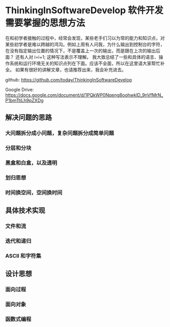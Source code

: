# ThinkingInSoftwareDevelop 软件开发需要掌握的思想方法
在和初学者接触的过程中，经常会发现，某些老手们习以为常的能力和知识点，对某些初学者是难以跨越的鸿沟。例如上周有人问我，为什么输出到控制台的字符，在没有指定输出位置的情况下，不是覆盖上一次的输出，而是跟在上次的输出后面？ 还有人对 i=i+1; 这种写法表示不理解。
我大致总结了一些和具体的语言、操作系统和运行环境无关的知识点列在下面。应该不全面，所以在这里请大家帮忙补全。 如果有很好的讲解文章，也请推荐出来，我会补充进去。

github: https://github.com/today/ThinkingInSoftwareDevelop

Google Drive: https://docs.google.com/document/d/1PQkWP0Nqeng8oohwklD_9nVfMrN_P1bmTtiLh9pZXDg 

## 解决问题的思路
### 大问题拆分成小问题，复杂问题拆分成简单问题


### 分层和分块


### 黑盒和白盒，以及透明


### 划归思想


### 时间换空间，空间换时间




## 具体技术实现
### 文件和流



### 迭代和递归



### ASCII 和字符集




## 设计思想
### 面向过程


### 面向对象


### 函数式编程
